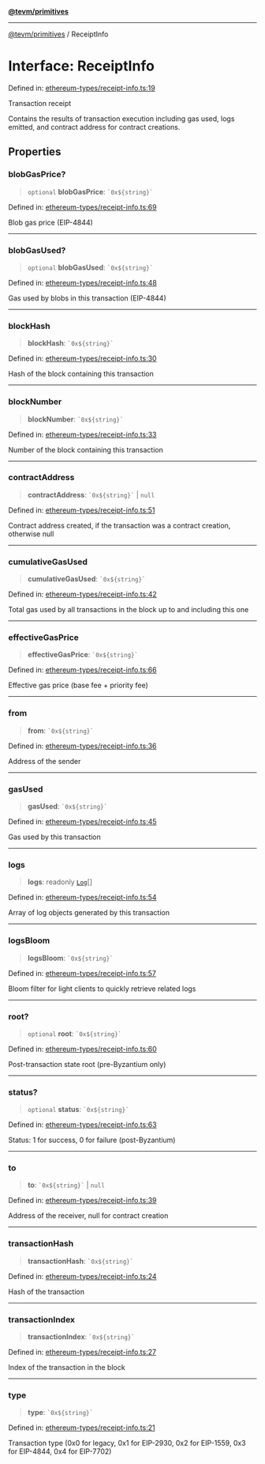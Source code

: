[**@tevm/primitives**](../README.md)

***

[@tevm/primitives](../globals.md) / ReceiptInfo

# Interface: ReceiptInfo

Defined in: [ethereum-types/receipt-info.ts:19](https://github.com/evmts/primitives/blob/main/src/ethereum-types/receipt-info.ts#L19)

Transaction receipt

Contains the results of transaction execution including gas used,
logs emitted, and contract address for contract creations.

## Properties

### blobGasPrice?

> `optional` **blobGasPrice**: `` `0x${string}` ``

Defined in: [ethereum-types/receipt-info.ts:69](https://github.com/evmts/primitives/blob/main/src/ethereum-types/receipt-info.ts#L69)

Blob gas price (EIP-4844)

***

### blobGasUsed?

> `optional` **blobGasUsed**: `` `0x${string}` ``

Defined in: [ethereum-types/receipt-info.ts:48](https://github.com/evmts/primitives/blob/main/src/ethereum-types/receipt-info.ts#L48)

Gas used by blobs in this transaction (EIP-4844)

***

### blockHash

> **blockHash**: `` `0x${string}` ``

Defined in: [ethereum-types/receipt-info.ts:30](https://github.com/evmts/primitives/blob/main/src/ethereum-types/receipt-info.ts#L30)

Hash of the block containing this transaction

***

### blockNumber

> **blockNumber**: `` `0x${string}` ``

Defined in: [ethereum-types/receipt-info.ts:33](https://github.com/evmts/primitives/blob/main/src/ethereum-types/receipt-info.ts#L33)

Number of the block containing this transaction

***

### contractAddress

> **contractAddress**: `` `0x${string}` `` \| `null`

Defined in: [ethereum-types/receipt-info.ts:51](https://github.com/evmts/primitives/blob/main/src/ethereum-types/receipt-info.ts#L51)

Contract address created, if the transaction was a contract creation, otherwise null

***

### cumulativeGasUsed

> **cumulativeGasUsed**: `` `0x${string}` ``

Defined in: [ethereum-types/receipt-info.ts:42](https://github.com/evmts/primitives/blob/main/src/ethereum-types/receipt-info.ts#L42)

Total gas used by all transactions in the block up to and including this one

***

### effectiveGasPrice

> **effectiveGasPrice**: `` `0x${string}` ``

Defined in: [ethereum-types/receipt-info.ts:66](https://github.com/evmts/primitives/blob/main/src/ethereum-types/receipt-info.ts#L66)

Effective gas price (base fee + priority fee)

***

### from

> **from**: `` `0x${string}` ``

Defined in: [ethereum-types/receipt-info.ts:36](https://github.com/evmts/primitives/blob/main/src/ethereum-types/receipt-info.ts#L36)

Address of the sender

***

### gasUsed

> **gasUsed**: `` `0x${string}` ``

Defined in: [ethereum-types/receipt-info.ts:45](https://github.com/evmts/primitives/blob/main/src/ethereum-types/receipt-info.ts#L45)

Gas used by this transaction

***

### logs

> **logs**: readonly [`Log`](Log.md)[]

Defined in: [ethereum-types/receipt-info.ts:54](https://github.com/evmts/primitives/blob/main/src/ethereum-types/receipt-info.ts#L54)

Array of log objects generated by this transaction

***

### logsBloom

> **logsBloom**: `` `0x${string}` ``

Defined in: [ethereum-types/receipt-info.ts:57](https://github.com/evmts/primitives/blob/main/src/ethereum-types/receipt-info.ts#L57)

Bloom filter for light clients to quickly retrieve related logs

***

### root?

> `optional` **root**: `` `0x${string}` ``

Defined in: [ethereum-types/receipt-info.ts:60](https://github.com/evmts/primitives/blob/main/src/ethereum-types/receipt-info.ts#L60)

Post-transaction state root (pre-Byzantium only)

***

### status?

> `optional` **status**: `` `0x${string}` ``

Defined in: [ethereum-types/receipt-info.ts:63](https://github.com/evmts/primitives/blob/main/src/ethereum-types/receipt-info.ts#L63)

Status: 1 for success, 0 for failure (post-Byzantium)

***

### to

> **to**: `` `0x${string}` `` \| `null`

Defined in: [ethereum-types/receipt-info.ts:39](https://github.com/evmts/primitives/blob/main/src/ethereum-types/receipt-info.ts#L39)

Address of the receiver, null for contract creation

***

### transactionHash

> **transactionHash**: `` `0x${string}` ``

Defined in: [ethereum-types/receipt-info.ts:24](https://github.com/evmts/primitives/blob/main/src/ethereum-types/receipt-info.ts#L24)

Hash of the transaction

***

### transactionIndex

> **transactionIndex**: `` `0x${string}` ``

Defined in: [ethereum-types/receipt-info.ts:27](https://github.com/evmts/primitives/blob/main/src/ethereum-types/receipt-info.ts#L27)

Index of the transaction in the block

***

### type

> **type**: `` `0x${string}` ``

Defined in: [ethereum-types/receipt-info.ts:21](https://github.com/evmts/primitives/blob/main/src/ethereum-types/receipt-info.ts#L21)

Transaction type (0x0 for legacy, 0x1 for EIP-2930, 0x2 for EIP-1559, 0x3 for EIP-4844, 0x4 for EIP-7702)

